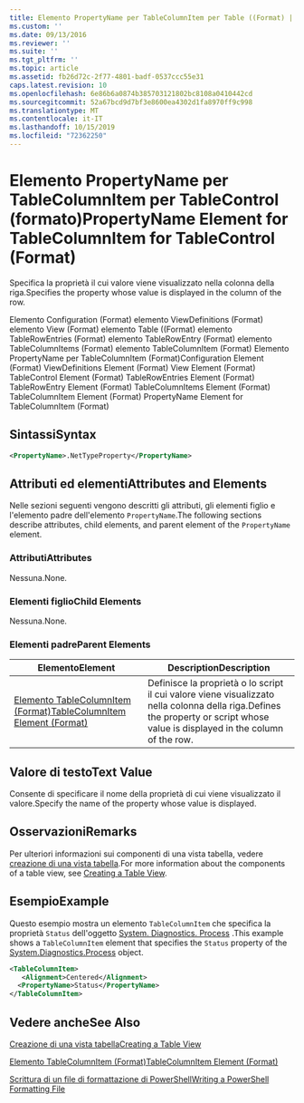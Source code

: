 ```yaml
---
title: Elemento PropertyName per TableColumnItem per Table ((Format) | Microsoft Docs
ms.custom: ''
ms.date: 09/13/2016
ms.reviewer: ''
ms.suite: ''
ms.tgt_pltfrm: ''
ms.topic: article
ms.assetid: fb26d72c-2f77-4801-badf-0537ccc55e31
caps.latest.revision: 10
ms.openlocfilehash: 6e86b6a0874b385703121802bc8108a0410442cd
ms.sourcegitcommit: 52a67bcd9d7bf3e8600ea4302d1fa8970ff9c998
ms.translationtype: MT
ms.contentlocale: it-IT
ms.lasthandoff: 10/15/2019
ms.locfileid: "72362250"
---
```

# <a name="propertyname-element-for-tablecolumnitem-for-tablecontrol-format"></a><span data-ttu-id="2cb23-102">Elemento PropertyName per TableColumnItem per TableControl (formato)</span><span class="sxs-lookup"><span data-stu-id="2cb23-102">PropertyName Element for TableColumnItem for TableControl (Format)</span></span>

<span data-ttu-id="2cb23-103">Specifica la proprietà il cui valore viene visualizzato nella colonna della riga.</span><span class="sxs-lookup"><span data-stu-id="2cb23-103">Specifies the property whose value is displayed in the column of the row.</span></span>

<span data-ttu-id="2cb23-104">Elemento Configuration (Format) elemento ViewDefinitions (Format) elemento View (Format) elemento Table ((Format) elemento TableRowEntries (Format) elemento TableRowEntry (Format) elemento TableColumnItems (Format) elemento TableColumnItem (Format) Elemento PropertyName per TableColumnItem (Format)</span><span class="sxs-lookup"><span data-stu-id="2cb23-104">Configuration Element (Format) ViewDefinitions Element (Format) View Element (Format) TableControl Element (Format) TableRowEntries Element (Format) TableRowEntry Element (Format) TableColumnItems Element (Format) TableColumnItem Element (Format) PropertyName Element for TableColumnItem (Format)</span></span>

## <a name="syntax"></a><span data-ttu-id="2cb23-105">Sintassi</span><span class="sxs-lookup"><span data-stu-id="2cb23-105">Syntax</span></span>

```xml
<PropertyName>.NetTypeProperty</PropertyName>
```

## <a name="attributes-and-elements"></a><span data-ttu-id="2cb23-106">Attributi ed elementi</span><span class="sxs-lookup"><span data-stu-id="2cb23-106">Attributes and Elements</span></span>

<span data-ttu-id="2cb23-107">Nelle sezioni seguenti vengono descritti gli attributi, gli elementi figlio e l'elemento padre dell'elemento `PropertyName`.</span><span class="sxs-lookup"><span data-stu-id="2cb23-107">The following sections describe attributes, child elements, and parent element of the `PropertyName` element.</span></span>

### <a name="attributes"></a><span data-ttu-id="2cb23-108">Attributi</span><span class="sxs-lookup"><span data-stu-id="2cb23-108">Attributes</span></span>

<span data-ttu-id="2cb23-109">Nessuna.</span><span class="sxs-lookup"><span data-stu-id="2cb23-109">None.</span></span>

### <a name="child-elements"></a><span data-ttu-id="2cb23-110">Elementi figlio</span><span class="sxs-lookup"><span data-stu-id="2cb23-110">Child Elements</span></span>

<span data-ttu-id="2cb23-111">Nessuna.</span><span class="sxs-lookup"><span data-stu-id="2cb23-111">None.</span></span>

### <a name="parent-elements"></a><span data-ttu-id="2cb23-112">Elementi padre</span><span class="sxs-lookup"><span data-stu-id="2cb23-112">Parent Elements</span></span>

|<span data-ttu-id="2cb23-113">Elemento</span><span class="sxs-lookup"><span data-stu-id="2cb23-113">Element</span></span>|<span data-ttu-id="2cb23-114">Description</span><span class="sxs-lookup"><span data-stu-id="2cb23-114">Description</span></span>|
|-------------|-----------------|
|[<span data-ttu-id="2cb23-115">Elemento TableColumnItem (Format)</span><span class="sxs-lookup"><span data-stu-id="2cb23-115">TableColumnItem Element (Format)</span></span>](./tablecolumnitem-element-for-tablecolumnitems-for-tablecontrol-format.md)|<span data-ttu-id="2cb23-116">Definisce la proprietà o lo script il cui valore viene visualizzato nella colonna della riga.</span><span class="sxs-lookup"><span data-stu-id="2cb23-116">Defines the property or script whose value is displayed in the column of the row.</span></span>|

## <a name="text-value"></a><span data-ttu-id="2cb23-117">Valore di testo</span><span class="sxs-lookup"><span data-stu-id="2cb23-117">Text Value</span></span>

<span data-ttu-id="2cb23-118">Consente di specificare il nome della proprietà di cui viene visualizzato il valore.</span><span class="sxs-lookup"><span data-stu-id="2cb23-118">Specify the name of the property whose value is displayed.</span></span>

## <a name="remarks"></a><span data-ttu-id="2cb23-119">Osservazioni</span><span class="sxs-lookup"><span data-stu-id="2cb23-119">Remarks</span></span>

<span data-ttu-id="2cb23-120">Per ulteriori informazioni sui componenti di una vista tabella, vedere [creazione di una vista tabella](./creating-a-table-view.md).</span><span class="sxs-lookup"><span data-stu-id="2cb23-120">For more information about the components of a table view, see [Creating a Table View](./creating-a-table-view.md).</span></span>

## <a name="example"></a><span data-ttu-id="2cb23-121">Esempio</span><span class="sxs-lookup"><span data-stu-id="2cb23-121">Example</span></span>

<span data-ttu-id="2cb23-122">Questo esempio mostra un elemento `TableColumnItem` che specifica la proprietà `Status` dell'oggetto [System. Diagnostics. Process](/dotnet/api/System.Diagnostics.Process) .</span><span class="sxs-lookup"><span data-stu-id="2cb23-122">This example shows a `TableColumnItem` element that specifies the `Status` property of the [System.Diagnostics.Process](/dotnet/api/System.Diagnostics.Process) object.</span></span>

```xml
<TableColumnItem>
   <Alignment>Centered</Alignment>
  <PropertyName>Status</PropertyName>
</TableColumnItem>

```

## <a name="see-also"></a><span data-ttu-id="2cb23-123">Vedere anche</span><span class="sxs-lookup"><span data-stu-id="2cb23-123">See Also</span></span>

[<span data-ttu-id="2cb23-124">Creazione di una vista tabella</span><span class="sxs-lookup"><span data-stu-id="2cb23-124">Creating a Table View</span></span>](./creating-a-table-view.md)

[<span data-ttu-id="2cb23-125">Elemento TableColumnItem (Format)</span><span class="sxs-lookup"><span data-stu-id="2cb23-125">TableColumnItem Element (Format)</span></span>](./tablecolumnitem-element-for-tablecolumnitems-for-tablecontrol-format.md)

[<span data-ttu-id="2cb23-126">Scrittura di un file di formattazione di PowerShell</span><span class="sxs-lookup"><span data-stu-id="2cb23-126">Writing a PowerShell Formatting File</span></span>](./writing-a-powershell-formatting-file.md)
